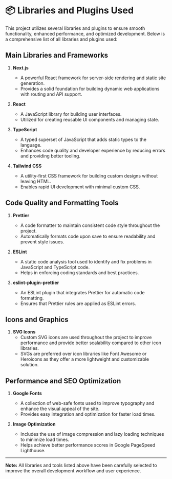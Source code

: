 # 📦 Libraries and Plugins Used

This project utilizes several libraries and plugins to ensure smooth functionality, enhanced performance, and optimized development. Below is a comprehensive list of all libraries and plugins used:

## Main Libraries and Frameworks

1. **Next.js**

   - A powerful React framework for server-side rendering and static site generation.
   - Provides a solid foundation for building dynamic web applications with routing and API support.

2. **React**

   - A JavaScript library for building user interfaces.
   - Utilized for creating reusable UI components and managing state.

3. **TypeScript**

   - A typed superset of JavaScript that adds static types to the language.
   - Enhances code quality and developer experience by reducing errors and providing better tooling.

4. **Tailwind CSS**
   - A utility-first CSS framework for building custom designs without leaving HTML.
   - Enables rapid UI development with minimal custom CSS.

## Code Quality and Formatting Tools

1. **Prettier**

   - A code formatter to maintain consistent code style throughout the project.
   - Automatically formats code upon save to ensure readability and prevent style issues.

2. **ESLint**

   - A static code analysis tool used to identify and fix problems in JavaScript and TypeScript code.
   - Helps in enforcing coding standards and best practices.

3. **eslint-plugin-prettier**
   - An ESLint plugin that integrates Prettier for automatic code formatting.
   - Ensures that Prettier rules are applied as ESLint errors.

## Icons and Graphics

1. **SVG Icons**
   - Custom SVG icons are used throughout the project to improve performance and provide better scalability compared to other icon libraries.
   - SVGs are preferred over icon libraries like Font Awesome or Heroicons as they offer a more lightweight and customizable solution.

## Performance and SEO Optimization

1. **Google Fonts**

   - A collection of web-safe fonts used to improve typography and enhance the visual appeal of the site.
   - Provides easy integration and optimization for faster load times.

2. **Image Optimization**
   - Includes the use of image compression and lazy loading techniques to minimize load times.
   - Helps achieve better performance scores in Google PageSpeed Lighthouse.

---

**Note:** All libraries and tools listed above have been carefully selected to improve the overall development workflow and user experience.
